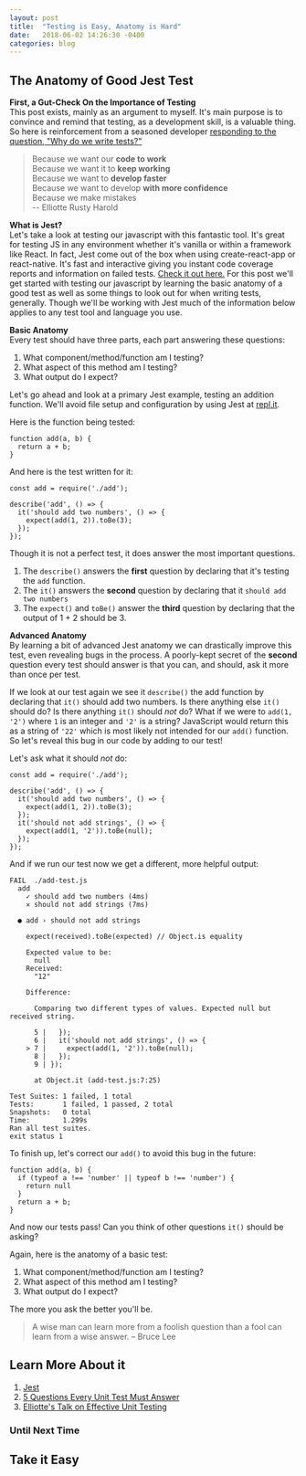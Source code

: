 ```yaml
---
layout: post
title:  "Testing is Easy, Anatomy is Hard"
date:   2018-06-02 14:26:30 -0400
categories: blog
---
```


## The Anatomy of Good Jest Test

**First, a Gut-Check On the Importance of Testing**  
This post exists, mainly as an argument to myself. It's main purpose is to convince and remind that testing, as a development skill, is a valuable thing. So here is reinforcement from a seasoned developer [responding to the question, "Why do we write tests?"](https://www.youtube.com/watch?v=L5W9wSNnNqE&t=2518s)

>Because we want our **code to work**  
>Because we want it to **keep working**  
>Because we want to **develop faster**  
>Because we want to develop **with more confidence**  
>Because we make mistakes  
-- Elliotte Rusty Harold

**What is Jest?**  
Let's take a look at testing our javascript with this fantastic tool. It's great for testing JS in any environment whether it's vanilla or within a framework like React. In fact, Jest come out of the box when using create-react-app or react-native. It's fast and interactive giving you instant code coverage reports and information on failed tests. [Check it out here.](https://facebook.github.io/jest/) For this post we'll get started with testing our javascript by learning the basic anatomy of a good test as well as some things to look out for when writing tests, generally. Though we'll be working with Jest much of the information below applies to any test tool and language you use.

**Basic Anatomy**  
Every test should have three parts, each part answering these questions:
1. What component/method/function am I testing?
2. What aspect of this method am I testing?
3. What output do I expect?  

Let's go ahead and look at a primary Jest example, testing an addition function. We'll avoid file setup and configuration by using Jest at [repl.it](https://repl.it/languages/jest).

Here is the function being tested:
```
function add(a, b) {
  return a + b;
}
```
And here is the test written for it:
```
const add = require('./add');

describe('add', () => {
  it('should add two numbers', () => {
    expect(add(1, 2)).toBe(3);
  });
});
```
Though it is not a perfect test, it does answer the most important questions.  
1. The `describe()` answers the **first** question by declaring that it's testing the `add` function.  
2. The `it()` answers the **second** question by declaring that it `should add two numbers`  
3. The `expect()` and `toBe()` answer the **third** question by declaring that the output of 1 + 2 should be 3.

**Advanced Anatomy**  
By learning a bit of advanced Jest anatomy we can drastically improve this test, even revealing bugs in the process. A poorly-kept secret of the **second** question every test should answer is that you can, and should, ask it more than once per test.

If we look at our test again we see it `describe()` the add function by declaring that `it()` should add two numbers. Is there anything else `it()` should do? Is there anything `it()` should *not* do? What if we were to `add(1, '2')` where `1` is an integer and `'2'` is a string? JavaScript would return this as a string of `'22'` which is most likely not intended for our `add()` function. So let's reveal this bug in our code by adding to our test!

Let's ask what it should *not* do:

```
const add = require('./add');

describe('add', () => {
  it('should add two numbers', () => {
    expect(add(1, 2)).toBe(3);
  });
  it('should not add strings', () => {
    expect(add(1, '2')).toBe(null);
  });
});
```

And if we run our test now we get a different, more helpful output:

```
FAIL  ./add-test.js
  add
    ✓ should add two numbers (4ms)
    ✕ should not add strings (7ms)

  ● add › should not add strings

    expect(received).toBe(expected) // Object.is equality

    Expected value to be:
      null
    Received:
      "12"

    Difference:

      Comparing two different types of values. Expected null but received string.

      5 |   });
      6 |   it('should not add strings', () => {
    > 7 |     expect(add(1, '2')).toBe(null);
      8 |   });
      9 | });

      at Object.it (add-test.js:7:25)

Test Suites: 1 failed, 1 total
Tests:       1 failed, 1 passed, 2 total
Snapshots:   0 total
Time:        1.299s
Ran all test suites.
exit status 1
```

To finish up, let's correct our  `add()` to avoid this bug in the future:
```
function add(a, b) {
  if (typeof a !== 'number' || typeof b !== 'number') {
    return null
  }
  return a + b;
}
```

And now our tests pass! Can you think of other questions `it()` should be asking?

Again, here is the anatomy of a basic test:
1. What component/method/function am I testing?
2. What aspect of this method am I testing?
3. What output do I expect?  

The more you ask the better you'll be.

>A wise man can learn more from a foolish question than a fool can learn from a wise answer. – Bruce Lee

## Learn More About it

1. [Jest](https://facebook.github.io/jest/en/)
2. [5 Questions Every Unit Test Must Answer](https://medium.com/javascript-scene/what-every-unit-test-needs-f6cd34d9836d)
3. [Elliotte's Talk on Effective Unit Testing](https://www.youtube.com/watch?v=L5W9wSNnNqE&t=2518s)


### Until Next Time

## Take it Easy
